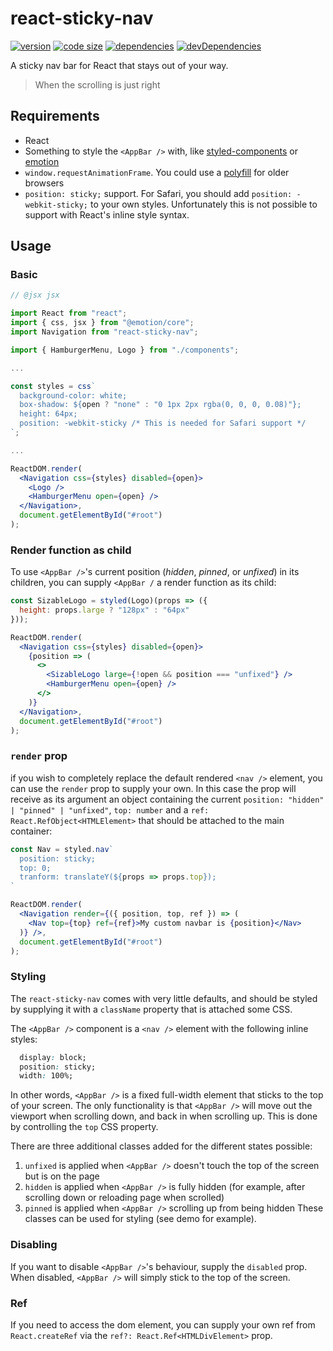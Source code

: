 # react-sticky-nav

[![version](https://img.shields.io/npm/v/react-sticky-nav.svg)](https://www.npmjs.com/package/react-sticky-nav)
[![code size](https://img.shields.io/github/languages/code-size/iiroj/react-sticky-nav.svg)](https://github.com/iiroj/react-sticky-nav)
[![dependencies](https://img.shields.io/david/iiroj/react-sticky-nav.svg)](https://github.com/iiroj/react-sticky-nav/blob/master/package.json)
[![devDependencies](https://img.shields.io/david/dev/iiroj/react-sticky-nav.svg)](https://github.com/iiroj/react-sticky-nav/blob/master/package.json)

A sticky nav bar for React that stays out of your way.

>When the scrolling is just right

## Requirements

- React
- Something to style the `<AppBar />` with, like [styled-components](https://github.com/styled-components/styled-components) or [emotion](https://github.com/emotion-js/emotion)
- `window.requestAnimationFrame`. You could use a [polyfill](https://github.com/chrisdickinson/raf) for older browsers
- `position: sticky;` support. For Safari, you should add `position: -webkit-sticky;` to your own styles. Unfortunately this is not possible to support with React's inline style syntax.

## Usage

### Basic

```jsx
// @jsx jsx

import React from "react";
import { css, jsx } from "@emotion/core";
import Navigation from "react-sticky-nav";

import { HamburgerMenu, Logo } from "./components";

...

const styles = css`
  background-color: white;
  box-shadow: ${open ? "none" : "0 1px 2px rgba(0, 0, 0, 0.08)"};
  height: 64px;
  position: -webkit-sticky /* This is needed for Safari support */
`;

...

ReactDOM.render(
  <Navigation css={styles} disabled={open}>
    <Logo />
    <HamburgerMenu open={open} />
  </Navigation>,
  document.getElementById("#root")
);
```

### Render function as child

To use `<AppBar />`'s current position (_hidden_, _pinned_, or _unfixed_) in its children, you can supply `<AppBar /` a render function as its child:

```jsx
const SizableLogo = styled(Logo)(props => ({
  height: props.large ? "128px" : "64px"
}));

ReactDOM.render(
  <Navigation css={styles} disabled={open}>
    {position => (
      <>
        <SizableLogo large={!open && position === "unfixed"} />
        <HamburgerMenu open={open} />
      </>
    )}
  </Navigation>,
  document.getElementById("#root")
);
```


### `render` prop

if you wish to completely replace the default rendered `<nav />` element, you can use the `render` prop to supply your own. In this case the prop will receive as its argument an object containing the current `position: "hidden" | "pinned" | "unfixed"`, `top: number` and a `ref: React.RefObject<HTMLElement>` that should be attached to the main container:

```jsx
const Nav = styled.nav`
  position: sticky;
  top: 0;
  tranform: translateY(${props => props.top});
`

ReactDOM.render(
  <Navigation render={({ position, top, ref }) => (
    <Nav top={top} ref={ref}>My custom navbar is {position}</Nav>
  )} />,
  document.getElementById("#root")
);
```

### Styling

The `react-sticky-nav` comes with very little defaults, and should be styled by supplying it with a `className` property that is attached some CSS.

The `<AppBar />` component is a `<nav />` element with the following inline styles:

```css
  display: block;
  position: sticky;
  width: 100%;
```

In other words, `<AppBar />` is a fixed full-width element that sticks to the top of your screen. The only functionality is that `<AppBar />` will move out the viewport when scrolling down, and back in when scrolling up. This is done by controlling the `top` CSS property.

There are three additional classes added for the different states possible:
1. `unfixed` is applied when `<AppBar />` doesn't touch the top of the screen but is on the page
2. `hidden` is applied when `<AppBar />` is fully hidden (for example, after scrolling down or reloading page when scrolled)
3. `pinned` is applied when `<AppBar />` scrolling up from being hidden
These classes can be used for styling (see demo for example).

### Disabling

If you want to disable `<AppBar />`'s behaviour, supply the `disabled` prop. When disabled, `<AppBar />` will simply stick to the top of the screen.

### Ref

If you need to access the dom element, you can supply your own ref from `React.createRef` via the `ref?: React.Ref<HTMLDivElement>` prop.

